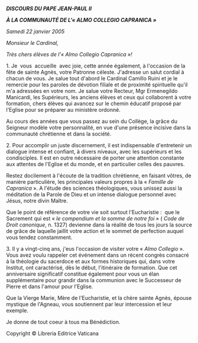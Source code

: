 ***DISCOURS DU PAPE JEAN-PAUL II***

***À LA COMMUNAUTÉ DE L’« *ALMO COLLEGIO CAPRANICA* »***

*Samedi 22 janvier 2005*

*Monsieur le Cardinal,*

*Très chers élèves de l'« *Almo Collegio Capranica* »!*

1. Je  vous  accueille  avec joie, cette année également, à l'occasion de la fête de sainte Agnès, votre Patronne céleste. J'adresse un salut cordial à chacun de vous. Je salue tout d'abord le Cardinal Camillo Ruini et je le remercie pour les paroles de dévotion filiale et de proximité spirituelle qu'il m'a adressées en votre nom. Je salue votre Recteur, Mgr Ermenegildo Manicardi, les Supérieurs, les anciens élèves et ceux qui collaborent à votre formation, chers élèves qui avancez sur le chemin éducatif proposé par l'Eglise pour se préparer au ministère ordonné.

Au cours des années que vous passez au sein du Collège, la grâce du Seigneur modèle votre personnalité, en vue d'une présence incisive dans la communauté chrétienne et dans la société.

2. Pour accomplir un juste discernement, il est indispensable d'entretenir un dialogue intense et confiant, à divers niveaux, avec les supérieurs et les condisciples. Il est en outre nécessaire de porter une attention constante aux attentes de l'Eglise et du monde, et en particulier celles des pauvres.

Restez docilement à l'écoute de la tradition chrétienne, en faisant vôtres, de manière particulière, les principales valeurs propres à la « *Famille de Capranica* ». A l'étude des sciences théologiques, vous unissez aussi la méditation de la Parole de Dieu et un intense dialogue personnel avec Jésus, notre divin Maître.

Que le point de référence de votre vie soit surtout l'Eucharistie :  que le Sacrement qui est « *le compendium et la somme de notre foi* » ( *Code de Droit canonique*, n. 1327) devienne dans la réalité de tous les jours la source de grâce de laquelle jaillit votre action et le sommet de perfection auquel vous tendez constamment.

3. Il y a vingt-cinq ans, j'eus l'occasion de visiter votre « *Almo Collegio* ». Vous avez voulu rappeler cet événement dans un récent congrès consacré à la théologie du sacerdoce et aux formes historiques qui, dans votre Institut, ont caractérisé, dès le début, l'itinéraire de formation. Que cet anniversaire significatif constitue également pour vous un élan supplémentaire pour grandir dans la communion avec le Successeur de Pierre et dans l'amour pour l'Eglise.

Que la Vierge Marie, Mère de l'Eucharistie, et la chère sainte Agnès, épouse mystique de l'Agneau, vous soutiennent par leur intercession et leur exemple.

Je donne de tout coeur à tous ma Bénédiction.

Copyright © Libreria Editrice Vaticana